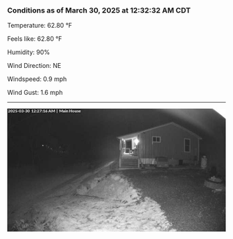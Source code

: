 ### Conditions as of March 30, 2025 at 12:32:32 AM CDT 

Temperature: 62.80 &deg;F

Feels like: 62.80 &deg;F

Humidity: 90%

Wind Direction: NE

Windspeed: 0.9 mph

Wind Gust: 1.6 mph

---

<img src="./images/latest.jpeg"/>

